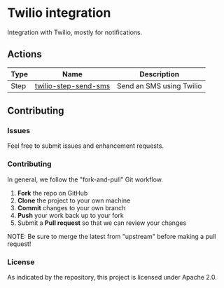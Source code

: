 # Twilio integration

Integration with Twilio, mostly for notifications.

## Actions

|   Type    |  Name              | Description          |
|-----------|--------------------|----------------------|
| Step      | [twilio-step-send-sms](/steps/twilio-step-send-sms) | Send an SMS using Twilio | 

## Contributing

### Issues

Feel free to submit issues and enhancement requests.

### Contributing

In general, we follow the "fork-and-pull" Git workflow.

 1. **Fork** the repo on GitHub
 2. **Clone** the project to your own machine
 3. **Commit** changes to your own branch
 4. **Push** your work back up to your fork
 5. Submit a **Pull request** so that we can review your changes

NOTE: Be sure to merge the latest from "upstream" before making a pull request!

### License

As indicated by the repository, this project is licensed under Apache 2.0.

